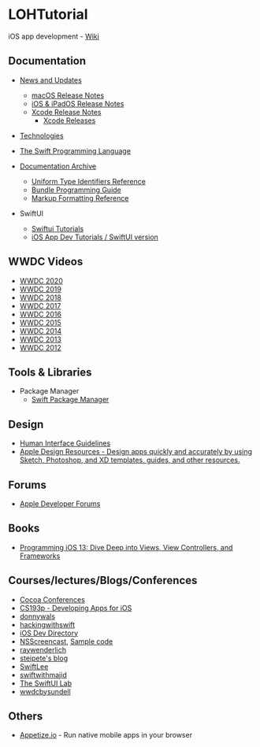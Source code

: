 # LOHTutorial

iOS app development - [Wiki](https://github.com/LockedOutofHeaven/LOHTutorial/wiki)

## Documentation

* [News and Updates](https://developer.apple.com/news/)
  - [macOS Release Notes](https://developer.apple.com/documentation/macos-release-notes)
  - [iOS & iPadOS Release Notes](https://developer.apple.com/documentation/ios-ipados-release-notes)
  - [Xcode Release Notes](https://developer.apple.com/documentation/xcode-release-notes)
    * [Xcode Releases](https://xcodereleases.com/)
* [Technologies](https://developer.apple.com/documentation/technologies)
* [The Swift Programming Language](https://docs.swift.org/swift-book/)
* [Documentation Archive](https://developer.apple.com/library/archive/navigation/)
  - [Uniform Type Identifiers Reference](https://developer.apple.com/library/archive/documentation/Miscellaneous/Reference/UTIRef/Introduction/Introduction.html#//apple_ref/doc/uid/TP40009257)
  - [Bundle Programming Guide](https://developer.apple.com/library/archive/documentation/CoreFoundation/Conceptual/CFBundles/Introduction/Introduction.html#//apple_ref/doc/uid/10000123i-CH1-SW1)
  - [Markup Formatting Reference](https://developer.apple.com/library/archive/documentation/Xcode/Reference/xcode_markup_formatting_ref/)

* SwiftUI
  - [Swiftui Tutorials](https://developer.apple.com/tutorials/swiftui)
  - [iOS App Dev Tutorials / SwiftUI version](https://developer.apple.com/tutorials/app-dev-training)
## WWDC Videos

* [WWDC 2020](https://developer.apple.com/videos/wwdc2020)
* [WWDC 2019](https://developer.apple.com/videos/wwdc2019)
* [WWDC 2018](https://developer.apple.com/videos/wwdc2018)
* [WWDC 2017](https://developer.apple.com/videos/wwdc2017)
* [WWDC 2016](https://developer.apple.com/videos/wwdc2016)
* [WWDC 2015](https://developer.apple.com/videos/wwdc2015)
* [WWDC 2014](https://developer.apple.com/videos/wwdc2014)
* [WWDC 2013](https://developer.apple.com/videos/wwdc2013)
* [WWDC 2012](https://developer.apple.com/videos/wwdc2012)

## Tools & Libraries

* Package Manager
  - [Swift Package Manager](https://swift.org/package-manager/)

## Design

* [Human Interface Guidelines](https://developer.apple.com/design/human-interface-guidelines/)
* [Apple Design Resources - Design apps quickly and accurately by using Sketch, Photoshop, and XD templates, guides, and other resources.](https://developer.apple.com/design/resources/)

## Forums

* [Apple Developer Forums](https://developer.apple.com/forums/)

## Books

* [Programming iOS 13: Dive Deep into Views, View Controllers, and Frameworks](https://www.amazon.com/Programming-iOS-13-Controllers-Frameworks/dp/1492074616)

## Courses/lectures/Blogs/Conferences

* [Cocoa Conferences](https://cocoaconferences.com/)
* [CS193p - Developing Apps for iOS](https://cs193p.sites.stanford.edu/)
* [donnywals](https://www.donnywals.com/the-blog/)
* [hackingwithswift](https://www.hackingwithswift.com/)
* [iOS Dev Directory](https://iosdevdirectory.com/)
* [NSScreencast](https://nsscreencast.com/episodes), [Sample code](https://github.com/nsscreencast)
* [raywenderlich](https://www.raywenderlich.com/ios/articles)
* [steipete's blog](https://steipete.com/)
* [SwiftLee](https://www.avanderlee.com/)
* [swiftwithmajid](https://swiftwithmajid.com/)
* [The SwiftUI Lab](https://swiftui-lab.com/)
* [wwdcbysundell](https://wwdcbysundell.com/)

## Others

* [Appetize.io](https://appetize.io/) - Run native mobile apps in your browser